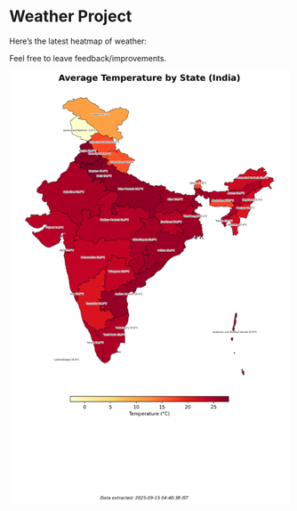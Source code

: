 # Weather Project

Here’s the latest heatmap of weather:

Feel free to leave feedback/improvements.

![India Heatmap](docs/assets/india_heatmap.png?v=C74B71)
